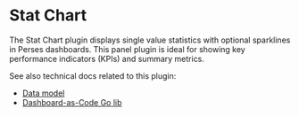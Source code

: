 # Stat Chart

The Stat Chart plugin displays single value statistics with optional sparklines in Perses dashboards. This panel plugin is ideal for showing key performance indicators (KPIs) and summary metrics.

See also technical docs related to this plugin:

- [Data model](./model.md)
- [Dashboard-as-Code Go lib](./go-sdk.md)
